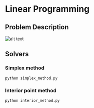 
# Linear Programming
## Problem Description

![alt text](https://raw.githubusercontent.com/LihangLiu/Numerical-Optimization/master/linear-programming/screenshot-linear-programming.png)


## Solvers
### Simplex method
    python simplex_method.py
    
### Interior point method
    python interior_method.py
    
